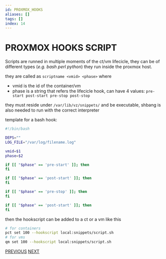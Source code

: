 ```yaml
---
id: PROXMOX_HOOKS
aliases: []
tags: []
index: 14
---
```

# PROXMOX HOOKS SCRIPT

Scripts are runned in multiple moments of the ct/vm lifecicle, they can be of different types (*e.g. bash perl python*) they run inside the proxmox host.

they are called as `scriptname <vmid> <phase>` where

- vmid is the id of the container/vm
- phase is a string that refers the lifecicle hook, can have 4 values: `pre-start post-start pre-stop post-stop`

they must reside under `/var/lib/vz/snippets/` and be executable, shbang is also needed to run with the correct interpreter

template for a bash hook:

```bash
#!/bin/bash

DEPS=""
LOG_FILE="/var/log/filename.log"

vmid=$1
phase=$2

if [[ "$phase" == 'pre-start' ]]; then
fi

if [[ "$phase" == 'post-start' ]]; then
fi

if [[ "$phase" == 'pre-stop' ]]; then
fi

if [[ "$phase" == 'post-start' ]]; then
fi
```

then the hookscript can be added to a ct or a vm like this

```bash
# for containers
pct set 100 --hookscript local:snippets/script.sh
# for vms
qm set 100 --hookscript local:snippets/script.sh
```

[PREVIOUS](pages/proxmox/CREATE_CLOUD_INIT_TEMPLATE.md) [NEXT](pages/proxmox/TERRAFORM_LOOPS.md.md)
